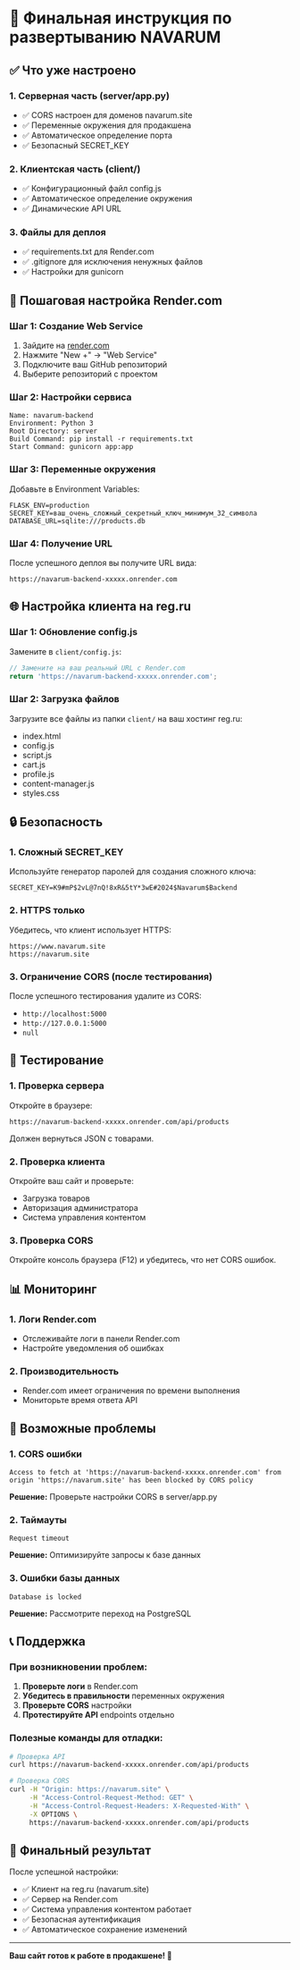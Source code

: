 # 🚀 Финальная инструкция по развертыванию NAVARUM

## ✅ Что уже настроено

### 1. **Серверная часть (server/app.py)**
- ✅ CORS настроен для доменов navarum.site
- ✅ Переменные окружения для продакшена
- ✅ Автоматическое определение порта
- ✅ Безопасный SECRET_KEY

### 2. **Клиентская часть (client/)**
- ✅ Конфигурационный файл config.js
- ✅ Автоматическое определение окружения
- ✅ Динамические API URL

### 3. **Файлы для деплоя**
- ✅ requirements.txt для Render.com
- ✅ .gitignore для исключения ненужных файлов
- ✅ Настройки для gunicorn

## 🔧 Пошаговая настройка Render.com

### Шаг 1: Создание Web Service
1. Зайдите на [render.com](https://render.com)
2. Нажмите "New +" → "Web Service"
3. Подключите ваш GitHub репозиторий
4. Выберите репозиторий с проектом

### Шаг 2: Настройки сервиса
```
Name: navarum-backend
Environment: Python 3
Root Directory: server
Build Command: pip install -r requirements.txt
Start Command: gunicorn app:app
```

### Шаг 3: Переменные окружения
Добавьте в Environment Variables:
```
FLASK_ENV=production
SECRET_KEY=ваш_очень_сложный_секретный_ключ_минимум_32_символа
DATABASE_URL=sqlite:///products.db
```

### Шаг 4: Получение URL
После успешного деплоя вы получите URL вида:
```
https://navarum-backend-xxxxx.onrender.com
```

## 🌐 Настройка клиента на reg.ru

### Шаг 1: Обновление config.js
Замените в `client/config.js`:
```javascript
// Замените на ваш реальный URL с Render.com
return 'https://navarum-backend-xxxxx.onrender.com';
```

### Шаг 2: Загрузка файлов
Загрузите все файлы из папки `client/` на ваш хостинг reg.ru:
- index.html
- config.js
- script.js
- cart.js
- profile.js
- content-manager.js
- styles.css

## 🔒 Безопасность

### 1. **Сложный SECRET_KEY**
Используйте генератор паролей для создания сложного ключа:
```
SECRET_KEY=K9#mP$2vL@7nQ!8xR&5tY*3wE#2024$Navarum$Backend
```

### 2. **HTTPS только**
Убедитесь, что клиент использует HTTPS:
```
https://www.navarum.site
https://navarum.site
```

### 3. **Ограничение CORS (после тестирования)**
После успешного тестирования удалите из CORS:
- `http://localhost:5000`
- `http://127.0.0.1:5000`
- `null`

## 🧪 Тестирование

### 1. **Проверка сервера**
Откройте в браузере:
```
https://navarum-backend-xxxxx.onrender.com/api/products
```
Должен вернуться JSON с товарами.

### 2. **Проверка клиента**
Откройте ваш сайт и проверьте:
- Загрузка товаров
- Авторизация администратора
- Система управления контентом

### 3. **Проверка CORS**
Откройте консоль браузера (F12) и убедитесь, что нет CORS ошибок.

## 📊 Мониторинг

### 1. **Логи Render.com**
- Отслеживайте логи в панели Render.com
- Настройте уведомления об ошибках

### 2. **Производительность**
- Render.com имеет ограничения по времени выполнения
- Мониторьте время ответа API

## 🚨 Возможные проблемы

### 1. **CORS ошибки**
```
Access to fetch at 'https://navarum-backend-xxxxx.onrender.com' from origin 'https://navarum.site' has been blocked by CORS policy
```
**Решение:** Проверьте настройки CORS в server/app.py

### 2. **Таймауты**
```
Request timeout
```
**Решение:** Оптимизируйте запросы к базе данных

### 3. **Ошибки базы данных**
```
Database is locked
```
**Решение:** Рассмотрите переход на PostgreSQL

## 📞 Поддержка

### При возникновении проблем:
1. **Проверьте логи** в Render.com
2. **Убедитесь в правильности** переменных окружения
3. **Проверьте CORS** настройки
4. **Протестируйте API** endpoints отдельно

### Полезные команды для отладки:
```bash
# Проверка API
curl https://navarum-backend-xxxxx.onrender.com/api/products

# Проверка CORS
curl -H "Origin: https://navarum.site" \
     -H "Access-Control-Request-Method: GET" \
     -H "Access-Control-Request-Headers: X-Requested-With" \
     -X OPTIONS \
     https://navarum-backend-xxxxx.onrender.com/api/products
```

## 🎯 Финальный результат

После успешной настройки:
- ✅ Клиент на reg.ru (navarum.site)
- ✅ Сервер на Render.com
- ✅ Система управления контентом работает
- ✅ Безопасная аутентификация
- ✅ Автоматическое сохранение изменений

---

**Ваш сайт готов к работе в продакшене! 🚀**
